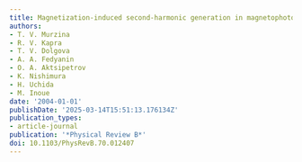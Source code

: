 ```yaml
---
title: Magnetization-induced second-harmonic generation in magnetophotonic crystals
authors:
- T. V. Murzina
- R. V. Kapra
- T. V. Dolgova
- A. A. Fedyanin
- O. A. Aktsipetrov
- K. Nishimura
- H. Uchida
- M. Inoue
date: '2004-01-01'
publishDate: '2025-03-14T15:51:13.176134Z'
publication_types:
- article-journal
publication: '*Physical Review B*'
doi: 10.1103/PhysRevB.70.012407
---
```


